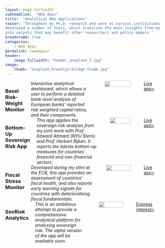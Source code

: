 ```yaml
---
layout: page-fullwidth
subheadline:  "Web Apps"
title:  "Analytical Web Applications"
teaser: "Throughout my Ph.D. research and work at various institutions I
developed a number of tools, which translate the main insights from my research
into outputs that may benefit other researchers and policy makers." 
breadcrumb: true
categories:
    - Web Apps
permalink: /webapps/
header:
    image_fullwidth: "header_unsplash_7.jpg"
image:
    thumb: "unsplash_brooklyn-bridge-thumb.jpg"
---
```


<div class="row">
<div class="large-6 columns">
<h3>  Basel Risk-Weight Monitor  </h3>
<i><medium> Interactive analytical dashboard, which allows a user to perform a
detailed bank-level analysis of European banks' reported risk weighted capital
ratios, and their components.</medium></i>
<p></p>
<img src="https://jcizel.github.io/images/appbasel.jpg" width="100%" alt="">
<p></p>
<!-- <p><a class="button tiny radius" href="/webapps/basel/">More></a> -->
<a class="button tiny alert" href="https://jcizel87.shinyapps.io/RiskWeightMonitor/">Live app></a></p>
</div>

<div class="large-6 columns">
<h3>  Bottom-Up Sovereign Risk App  </h3>
<i><medium> This app applies the sovereign risk analysis from my joint work with
Prof. Edward Altmant (NYU Stern) and Prof. Herbert Rijken. It reports the
latests bottom-up measures for countries' financial and non-financial sectors.</medium></i>
<p></p>
<img src="https://jcizel.github.io/images/appsovscreen1.jpg" width="100%" alt="">
<p></p>
<!-- <p><a class="button tiny radius" href="/webapps/basel/">More></a> -->
<a class="button tiny alert" href="https://jcizel87.shinyapps.io/bottomup-risk-app/">Live app></a></p>
</div>
</div>


<div class="row">
<div class="large-6 columns">
<h3>  Fiscal Stress Monitor  </h3>
<i><medium> Developed during my stint at the ECB, this app provides an
assessment of countries' fiscal health, and also reports early warning signals
for countries with deteriorationg fiscal fundamentals.</medium></i>
<p></p>
<img src="https://jcizel.github.io/images/appsfiscal.jpg" width="100%" alt="">
<p></p>
<!-- <p><a class="button tiny radius" href="/webapps/basel/">More></a> -->
<a class="button tiny alert" href="https://jcizel87.shinyapps.io/FiscalStressMonitor/">Live app></a></p>
</div>

<div class="large-6 columns">
<h3>  SovRisk Analytics </h3>
<i><medium> This is an ambitious attempt to provide a comprehensive analytical
platform for analysing sovereign risk. The alpha version of the app will be
available soon.</medium></i>
<p></p>
<img src="https://jcizel.github.io/images/software.jpg" width="100%" alt="">
<p></p>
<!-- <p><a class="button tiny radius" href="/webapps/basel/">More></a> -->
<a class="button tiny success" href="mailto:j.cizel@vu.nl">Express interest></a></p>
</div>
</div>
